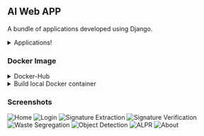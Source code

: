 ## AI Web APP
A bundle of applications developed using Django.
<details>
 <summary>Applications!</summary>

- Signture Extraction and Verification
	- Image Processing
		- OpenCV - ROI, Canny Edge, HSV, Morphological Transformation
	 - Image Classification
		 - Siamese Neural Network - Signature Verification
- Waste Segregation
	- Convolution Neural Network
 - Object Detection
	 - YOLO 
 - Automatic License Plate Recognition 
	 - Viola Jones Algorithm - HaarCascades  
	 - YOLO - Trucks License plate identification ( Integration pending)
	-	pytesseract for OCR, MLP (pending)
</details>

### Docker Image

<details><summary> Docker-Hub</summary><blockquote>

```sh
docker pull vvohra/webapp:v1
```
or
```sh
version: '3.1'

services:
  db:
    image: postgres
    environment:
      POSTGRES_DB: "db"
      POSTGRES_HOST_AUTH_METHOD: "trust"
  web:
    image: vvohra/webapp:v1
    command:
      - /bin/bash
      - -c
      - |
        python manage.py migrate
        python manage.py runserver 0.0.0.0:8000
    ports:
      - "8000:8000"
    depends_on:
      - db
```
```sh
docker-compose up
```
</blockquote></details>

<details><summary> Build local Docker container</summary><blockquote>

```sh
docker-compose build
docker-compose run web bash
python3 manage.py migrate
python3 manage.py createsuperuser
exit
docker-compose up
0.0.0.0:8000
```
</blockquote></details>

### Screenshots
![Home](https://raw.githubusercontent.com/vasantvohra/AI-WebAPP/master/media/screencapture/Homepage.jpg "Homepage")
![Login](https://raw.githubusercontent.com/vasantvohra/AI-WebAPP/master/media/screencapture/Login%20Screen.jpg "Login")
![Signature Extraction](https://raw.githubusercontent.com/vasantvohra/AI-WebAPP/master/media/screencapture/SignatureExtract.jpg "Signature Extraction")
![Signature Verification](https://raw.githubusercontent.com/vasantvohra/AI-WebAPP/master/media/screencapture/signatureVerification.jpg "Signature Verification")
![Waste Segregation](https://raw.githubusercontent.com//vasantvohra/AI-WebAPP/master/media/screencapture/wasteseg2.jpg "Waste Segregation")
![Object Detection](https://raw.githubusercontent.com/vasantvohra/AI-WebAPP/master/media/screencapture/ObjectDetection.png "Object Detection")
![ALPR](https://raw.githubusercontent.com/vasantvohra/AI-WebAPP/master/media/screencapture/ALPR.jpg "ALPR")
![About](https://raw.githubusercontent.com/vasantvohra/AI-WebAPP/master/media/screencapture/About.png "About")
